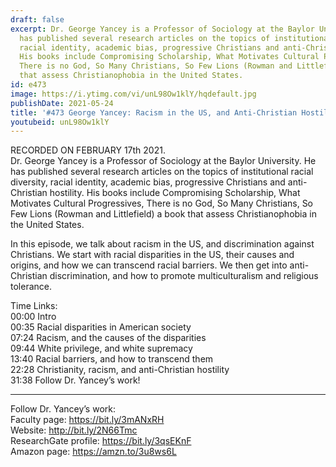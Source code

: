 ```yaml
---
draft: false
excerpt: Dr. George Yancey is a Professor of Sociology at the Baylor University. He
  has published several research articles on the topics of institutional racial diversity,
  racial identity, academic bias, progressive Christians and anti-Christian hostility.
  His books include Compromising Scholarship, What Motivates Cultural Progressives,
  There is no God, So Many Christians, So Few Lions (Rowman and Littlefield) a book
  that assess Christianophobia in the United States.
id: e473
image: https://i.ytimg.com/vi/unL98Ow1klY/hqdefault.jpg
publishDate: 2021-05-24
title: '#473 George Yancey: Racism in the US, and Anti-Christian Hostility'
youtubeid: unL98Ow1klY
---
```

RECORDED ON FEBRUARY 17th 2021.  
Dr. George Yancey is a Professor of Sociology at the Baylor University. He has published several research articles on the topics of institutional racial diversity, racial identity, academic bias, progressive Christians and anti-Christian hostility. His books include Compromising Scholarship, What Motivates Cultural Progressives, There is no God, So Many Christians, So Few Lions (Rowman and Littlefield) a book that assess Christianophobia in the United States.

In this episode, we talk about racism in the US, and discrimination against Christians. We start with racial disparities in the US, their causes and origins, and how we can transcend racial barriers. We then get into anti-Christian discrimination, and how to promote multiculturalism and religious tolerance.

Time Links:  
00:00 Intro  
00:35  Racial disparities in American society  
07:24  Racism, and the causes of the disparities  
09:44  White privilege, and white supremacy  
13:40  Racial barriers, and how to transcend them  
22:28  Christianity, racism, and anti-Christian hostility  
31:38  Follow Dr. Yancey’s work!

---

Follow Dr. Yancey’s work:  
Faculty page: https://bit.ly/3mANxRH  
Website: http://bit.ly/2N66Tmc  
ResearchGate profile: https://bit.ly/3qsEKnF  
Amazon page: https://amzn.to/3u8ws6L
